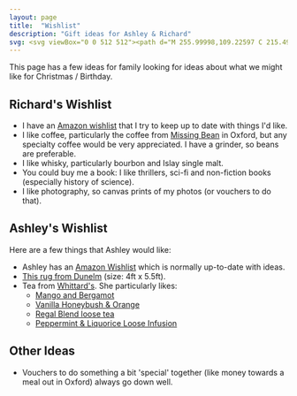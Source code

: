 ```yaml
---
layout: page
title:  "Wishlist"
description: "Gift ideas for Ashley & Richard"
svg: <svg viewBox="0 0 512 512"><path d="M 255.99998,109.22597 C 215.49728,4.475408 11.639689,20.0357 11.639689,178.45183 c 0,78.92673 62.311879,183.94891 244.360291,290.96957 182.04847,-107.02066 244.36033,-212.04284 244.36033,-290.96957 0,-157.504267 -203.63358,-174.5973083 -244.36033,-69.22586 z" /></svg>
---
```


This page has a few ideas for family looking for ideas about what we might like for Christmas / Birthday.

## Richard's Wishlist

- I have an [Amazon wishlist](https://www.amazon.co.uk/hz/wishlist/ls/2QD2WOYDBNCPQ?ref_=wl_share) that I try to keep up to date with things I'd like.
- I like coffee, particularly the coffee from [Missing Bean](https://www.themissingbean.co.uk/collections/coffee) in Oxford, but any specialty coffee would be very appreciated. I have a grinder, so beans are preferable.
- I like whisky, particularly bourbon and Islay single malt.
- You could buy me a book: I like thrillers, sci-fi and non-fiction books (especially history of science).
- I like photography, so canvas prints of my photos (or vouchers to do that).

## Ashley's Wishlist

Here are a few things that Ashley would like:

- Ashley has an [Amazon Wishlist](https://www.amazon.co.uk/hz/wishlist/ls/15QYX7Q2ET1ZR?ref_=wl_share) which is normally up-to-date with ideas.
- [This rug from Dunelm](https://www.dunelm.com/product/geo-metallic-rug-1000194779?colour=Peacock&defaultSkuId=30752789&rugSize=120cm+x+170cm+%284ft+x+5.5ft%29) (size: 4ft x 5.5ft).
- Tea from [Whittard's](https://www.whittard.co.uk/). She particularly likes:
    - [Mango and Bergamot](https://www.whittard.co.uk/tea/tea-type/green-tea/mango-bergamot-loose-tea-MSTR314658.html)
    - [Vanilla Honeybush & Orange](https://www.whittard.co.uk/tea/vanilla-honeybush-and-orange-infusion-MSTR354233.html)
    - [Regal Blend loose tea](https://www.whittard.co.uk/tea/tea-type/black-tea/regal-blend-loose-tea-MSTR314609.html)
    - [Peppermint & Liquorice Loose Infusion](https://www.whittard.co.uk/tea/peppermint-liquorice-loose-infusion-MSTR354217.html)

## Other Ideas

- Vouchers to do something a bit 'special' together (like money towards a meal out in Oxford) always go down well.
